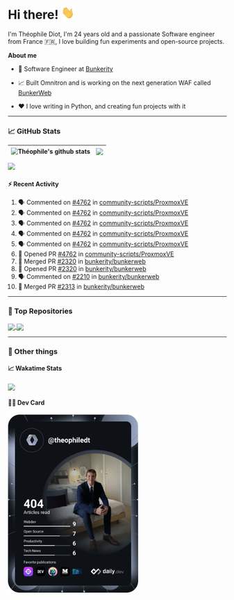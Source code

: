 # Hi there! <img src="./wave.gif" width="30px" height="30px" />

I'm Théophile Diot, I'm 24 years old and a passionate Software engineer from France 🇫🇷, I love building fun experiments and open-source projects.

**About me**

- 💼 Software Engineer at [Bunkerity](https://www.bunkerity.com/)

- 📈 Built Omnitron and is working on the next generation WAF called [BunkerWeb](https://www.bunkerweb.io)

- ❤️ I love writing in Python, and creating fun projects with it

---

### 📈 GitHub Stats

| <img align="center" src="https://github-readme-stats.vercel.app/api?username=TheophileDiot&show_icons=true&include_all_commits=true&theme=algolia&hide_border=true&rank_icon=github" alt="Théophile's github stats" /> | <img align="center" src="https://github-readme-stats.vercel.app/api/top-langs/?username=TheophileDiot&layout=compact&theme=algolia&hide_border=true" /> |
| ---------------------------------------------------------------------------------------------------------------------------------------------------------------------------------------------------------------------- | ------------------------------------------------------------------------------------------------------------------------------------------------------- |

![](https://github-readme-activity-graph.vercel.app/graph?username=TheophileDiot&theme=tokyo-night)

#### :zap: Recent Activity

<!--START_SECTION:activity-->
1. 🗣 Commented on [#4762](https://github.com/community-scripts/ProxmoxVE/pull/4762#issuecomment-2912656135) in [community-scripts/ProxmoxVE](https://github.com/community-scripts/ProxmoxVE)
2. 🗣 Commented on [#4762](https://github.com/community-scripts/ProxmoxVE/pull/4762#issuecomment-2912651802) in [community-scripts/ProxmoxVE](https://github.com/community-scripts/ProxmoxVE)
3. 🗣 Commented on [#4762](https://github.com/community-scripts/ProxmoxVE/pull/4762#issuecomment-2912647873) in [community-scripts/ProxmoxVE](https://github.com/community-scripts/ProxmoxVE)
4. 🗣 Commented on [#4762](https://github.com/community-scripts/ProxmoxVE/pull/4762#issuecomment-2912644418) in [community-scripts/ProxmoxVE](https://github.com/community-scripts/ProxmoxVE)
5. 🗣 Commented on [#4762](https://github.com/community-scripts/ProxmoxVE/pull/4762#issuecomment-2912639674) in [community-scripts/ProxmoxVE](https://github.com/community-scripts/ProxmoxVE)
6. 💪 Opened PR [#4762](https://github.com/community-scripts/ProxmoxVE/pull/4762) in [community-scripts/ProxmoxVE](https://github.com/community-scripts/ProxmoxVE)
7. 🎉 Merged PR [#2320](https://github.com/bunkerity/bunkerweb/pull/2320) in [bunkerity/bunkerweb](https://github.com/bunkerity/bunkerweb)
8. 💪 Opened PR [#2320](https://github.com/bunkerity/bunkerweb/pull/2320) in [bunkerity/bunkerweb](https://github.com/bunkerity/bunkerweb)
9. 🗣 Commented on [#2210](https://github.com/bunkerity/bunkerweb/pull/2210#issuecomment-2911234196) in [bunkerity/bunkerweb](https://github.com/bunkerity/bunkerweb)
10. 🎉 Merged PR [#2313](https://github.com/bunkerity/bunkerweb/pull/2313) in [bunkerity/bunkerweb](https://github.com/bunkerity/bunkerweb)
<!--END_SECTION:activity-->

---

### 🔧 Top Repositories

<a href="https://github.com/bunkerity/bunkerweb">
  <img align="center" src="https://github-readme-stats.vercel.app/api/pin/?username=Bunkerity&repo=bunkerweb&theme=algolia" />
</a>
<a href="https://github.com/TheophileDiot/Omnitron">
  <img align="center" src="https://github-readme-stats.vercel.app/api/pin/?username=TheophileDiot&repo=Omnitron&theme=algolia" />
</a>

---

### 🎉 Other things

#### 📈 Wakatime Stats

<a href="https://wakatime.com/@theophile_bunkerity">
  <img align="center" src="https://github-readme-stats.vercel.app/api/wakatime?username=3aa5ce41-c253-43d9-8441-a721e446a45f&layout=compact&theme=algolia" />
</a>

#### 👨‍💻 Dev Card

<a href="https://app.daily.dev/TheophileDt">
  <img src="./devcard.svg" width="300" alt="Théophile Diot's Dev Card"/>
</a>
